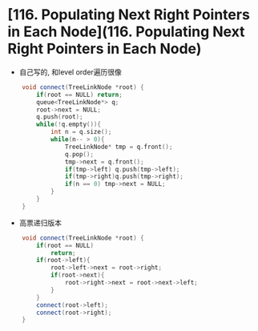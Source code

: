 # [116. Populating Next Right Pointers in Each Node](116. Populating Next Right Pointers in Each Node)
* 自己写的, 和level order遍历很像

```c++
    void connect(TreeLinkNode *root) {
        if(root == NULL) return;
        queue<TreeLinkNode*> q;
        root->next = NULL;
        q.push(root);
        while(!q.empty()){
            int n = q.size();
            while(n-- > 0){
                TreeLinkNode* tmp = q.front();
                q.pop();
                tmp->next = q.front();
                if(tmp->left) q.push(tmp->left);
                if(tmp->right)q.push(tmp->right);
                if(n == 0) tmp->next = NULL;
            }
        }
    }
```

* 高票递归版本

```c++
    void connect(TreeLinkNode *root) {
        if(root == NULL)
            return;
        if(root->left){
            root->left->next = root->right;
            if(root->next){
                root->right->next = root->next->left;
            }
        }
        connect(root->left);
        connect(root->right);
    }

```
